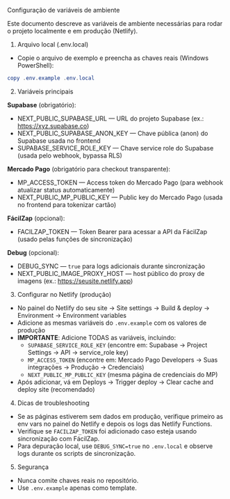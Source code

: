 Configuração de variáveis de ambiente

Este documento descreve as variáveis de ambiente necessárias para rodar o projeto localmente e em produção (Netlify).

1. Arquivo local (.env.local)

- Copie o arquivo de exemplo e preencha as chaves reais (Windows PowerShell):

```powershell
copy .env.example .env.local
```

2. Variáveis principais

**Supabase** (obrigatório):

- NEXT_PUBLIC_SUPABASE_URL — URL do projeto Supabase (ex.: https://xyz.supabase.co)
- NEXT_PUBLIC_SUPABASE_ANON_KEY — Chave pública (anon) do Supabase usada no frontend
- SUPABASE_SERVICE_ROLE_KEY — Chave service role do Supabase (usada pelo webhook, bypassa RLS)

**Mercado Pago** (obrigatório para checkout transparente):

- MP_ACCESS_TOKEN — Access token do Mercado Pago (para webhook atualizar status automaticamente)
- NEXT_PUBLIC_MP_PUBLIC_KEY — Public key do Mercado Pago (usada no frontend para tokenizar cartão)

**FácilZap** (opcional):

- FACILZAP_TOKEN — Token Bearer para acessar a API da FácilZap (usado pelas funções de sincronização)

**Debug** (opcional):

- DEBUG_SYNC — `true` para logs adicionais durante sincronização
- NEXT_PUBLIC_IMAGE_PROXY_HOST — host público do proxy de imagens (ex.: https://seusite.netlify.app)

3. Configurar no Netlify (produção)

- No painel do Netlify do seu site → Site settings → Build & deploy → Environment → Environment variables
- Adicione as mesmas variáveis do `.env.example` com os valores de produção
- **IMPORTANTE**: Adicione TODAS as variáveis, incluindo:
  - `SUPABASE_SERVICE_ROLE_KEY` (encontre em: Supabase → Project Settings → API → service_role key)
  - `MP_ACCESS_TOKEN` (encontre em: Mercado Pago Developers → Suas integrações → Produção → Credenciais)
  - `NEXT_PUBLIC_MP_PUBLIC_KEY` (mesma página de credenciais do MP)
- Após adicionar, vá em Deploys → Trigger deploy → Clear cache and deploy site (recomendado)

4. Dicas de troubleshooting

- Se as páginas estiverem sem dados em produção, verifique primeiro as env vars no painel do Netlify e depois os logs das Netlify Functions.
- Verifique se `FACILZAP_TOKEN` foi adicionado caso esteja usando sincronização com FácilZap.
- Para depuração local, use `DEBUG_SYNC=true` no `.env.local` e observe logs durante os scripts de sincronização.

5. Segurança

- Nunca comite chaves reais no repositório.
- Use `.env.example` apenas como template.
